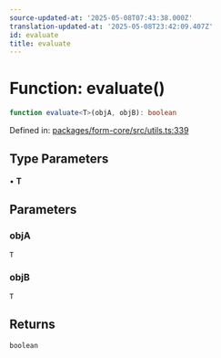 ```yaml
---
source-updated-at: '2025-05-08T07:43:38.000Z'
translation-updated-at: '2025-05-08T23:42:09.407Z'
id: evaluate
title: evaluate
---
```


<!-- DO NOT EDIT: this page is autogenerated from the type comments -->

# Function: evaluate()

```ts
function evaluate<T>(objA, objB): boolean
```

Defined in: [packages/form-core/src/utils.ts:339](https://github.com/TanStack/form/blob/main/packages/form-core/src/utils.ts#L339)

## Type Parameters

• **T**

## Parameters

### objA

`T`

### objB

`T`

## Returns

`boolean`
